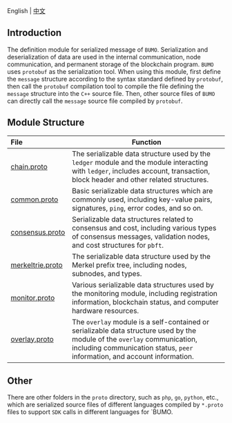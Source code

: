 English | [中文](README_CN.md) 

## Introduction
The definition module for serialized message of `BUMO`. Serialization and deserialization of data are used in the internal communication, node communication, and permanent storage of the blockchain program. `BUMO` uses `protobuf` as the serialization tool. When using this module, first define the `message` structure according to the syntax standard defined by `protobuf`, then call the `protobuf` compilation tool to compile the file defining the `message` structure into the `C++` source file. Then, other source files of `BUMO` can directly call the `message` source file compiled by `protobuf`.

## Module Structure
File | Function
|:--- | ---
[chain.proto](./chain.proto)           | The serializable data structure used by the `ledger` module and the module interacting with `ledger`, includes account, transaction, block header and other related structures.
[common.proto](./common.proto)         | Basic serializable data structures which are commonly used, including key-value pairs, signatures, `ping`, error codes, and so on.
[consensus.proto](./consensus.proto)   | Serializable data structures related to consensus and cost, including various types of consensus messages, validation nodes, and cost structures for `pbft`.
[merkeltrie.proto](./merkeltrie.proto) | The serializable data structure used by the Merkel prefix tree, including nodes, subnodes, and types.
[monitor.proto](./monitor.proto)       | Various serializable data structures used by the monitoring module, including registration information, blockchain status, and computer hardware resources.
[overlay.proto](./overlay.proto)       | The `overlay` module is a self-contained or serializable data structure used by the module of the `overlay` communication, including communication status, `peer` information, and account information.

## Other
There are other folders in the `proto` directory, such as `php`, `go`, `python`, etc., which are serialized source files of different languages ​​compiled by `*.proto` files to support `SDK` calls in different languages ​​for `BUMO.
